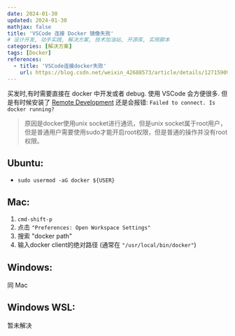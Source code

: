 ```yaml
---
date: 2024-01-30
updated: 2024-01-30
mathjax: false
title: 'VSCode 连接 Docker 镜像失败'
# 设计开发, 动手实践, 解决方案, 技术加油站, 开源库, 实用脚本
categories: [解决方案]
tags: [Docker]
references:
  - title: 'VSCode连接docker失败'
    url: https://blog.csdn.net/weixin_42688573/article/details/127159093
---
```


买发时,有时需要直接在 docker 中开发或者 debug. 使用 VSCode 会方便很多. 但是有时候安装了 [Remote Development](https://marketplace.visualstudio.com/items?itemName=ms-vscode-remote.vscode-remote-extensionpack) 还是会报错: `Failed to connect. Is docker running?`

<!--more-->


> 原因是docker使用unix socket进行通讯，但是unix socket属于root用户，但是普通用户需要使用sudo才能开启root权限，但是普通的操作并没有root权限。

## Ubuntu:
- `sudo usermod -aG docker ${USER}`

## Mac:
1. `cmd-shift-p`
2. 点击 `"Preferences: Open Workspace Settings"`
3. 搜索 "docker path"
4. 输入docker client的绝对路径 (通常在 `"/usr/local/bin/docker"`)

## Windows:
同 Mac

## Windows WSL:
暂未解决
